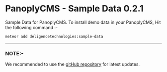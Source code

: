 # PanoplyCMS - Sample Data 0.2.1

Sample Data for PanoplyCMS. To install demo data in your PanoplyCMS, Hit the following command :-

`meteor add deligencetechnologies:sample-data`

***

### NOTE:-

We recommended to use the [gitHub repository](https://github.com/DeligenceTechnologies/PanoplyCMS) for latest updates.